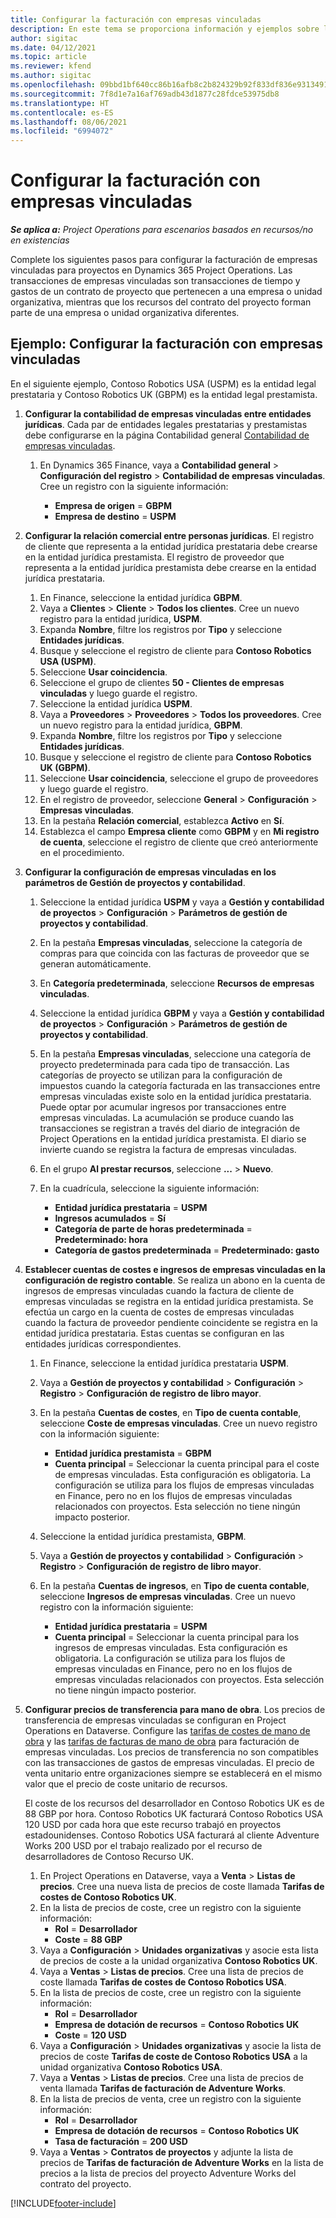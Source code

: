```yaml
---
title: Configurar la facturación con empresas vinculadas
description: En este tema se proporciona información y ejemplos sobre la configuración de la facturación con empresas vinculadas para proyectos.
author: sigitac
ms.date: 04/12/2021
ms.topic: article
ms.reviewer: kfend
ms.author: sigitac
ms.openlocfilehash: 09bbd1bf640cc86b16afb8c2b824329b92f833df836e9313491d57a2f1646440
ms.sourcegitcommit: 7f8d1e7a16af769adb43d1877c28fdce53975db8
ms.translationtype: HT
ms.contentlocale: es-ES
ms.lasthandoff: 08/06/2021
ms.locfileid: "6994072"
---
```

# <a name="configure-intercompany-invoicing"></a>Configurar la facturación con empresas vinculadas

_**Se aplica a:** Project Operations para escenarios basados en recursos/no en existencias_

Complete los siguientes pasos para configurar la facturación de empresas vinculadas para proyectos en Dynamics 365 Project Operations. Las transacciones de empresas vinculadas son transacciones de tiempo y gastos de un contrato de proyecto que pertenecen a una empresa o unidad organizativa, mientras que los recursos del contrato del proyecto forman parte de una empresa o unidad organizativa diferentes.

## <a name="example-configure-intercompany-invoicing"></a>Ejemplo: Configurar la facturación con empresas vinculadas

En el siguiente ejemplo, Contoso Robotics USA (USPM) es la entidad legal prestataria y Contoso Robotics UK (GBPM) es la entidad legal prestamista. 

1. **Configurar la contabilidad de empresas vinculadas entre entidades jurídicas**. Cada par de entidades legales prestatarias y prestamistas debe configurarse en la página Contabilidad general [Contabilidad de empresas vinculadas](/dynamics365/finance/general-ledger/intercompany-accounting-setup).
    
    1. En Dynamics 365 Finance, vaya a **Contabilidad general** > **Configuración del registro** > **Contabilidad de empresas vinculadas**. Cree un registro con la siguiente información:

        - **Empresa de origen** = **GBPM**
        - **Empresa de destino** = **USPM**

2. **Configurar la relación comercial entre personas jurídicas**. El registro de cliente que representa a la entidad jurídica prestataria debe crearse en la entidad jurídica prestamista. El registro de proveedor que representa a la entidad jurídica prestamista debe crearse en la entidad jurídica prestataria.

     1. En Finance, seleccione la entidad jurídica **GBPM**.
     2. Vaya a **Clientes** > **Cliente** > **Todos los clientes**. Cree un nuevo registro para la entidad jurídica, **USPM**.
     3. Expanda **Nombre**, filtre los registros por **Tipo** y seleccione **Entidades jurídicas**. 
     4. Busque y seleccione el registro de cliente para **Contoso Robotics USA (USPM)**.
     5. Seleccione **Usar coincidencia**. 
     6. Seleccione el grupo de clientes **50 - Clientes de empresas vinculadas** y luego guarde el registro.
     7. Seleccione la entidad jurídica **USPM**.
     8. Vaya a **Proveedores** > **Proveedores** > **Todos los proveedores**. Cree un nuevo registro para la entidad jurídica, **GBPM**.
     9. Expanda **Nombre**, filtre los registros por **Tipo** y seleccione **Entidades jurídicas**. 
     10. Busque y seleccione el registro de cliente para **Contoso Robotics UK (GBPM)**.
     11. Seleccione **Usar coincidencia**, seleccione el grupo de proveedores y luego guarde el registro.
     12. En el registro de proveedor, seleccione **General** > **Configuración** > **Empresas vinculadas**.
     13. En la pestaña **Relación comercial**, establezca **Activo** en **Sí**.
     14. Establezca el campo **Empresa cliente** como **GBPM** y en **Mi registro de cuenta**, seleccione el registro de cliente que creó anteriormente en el procedimiento.

3. **Configurar la configuración de empresas vinculadas en los parámetros de Gestión de proyectos y contabilidad**. 

    1. Seleccione la entidad jurídica **USPM** y vaya a **Gestión y contabilidad de proyectos** > **Configuración** > **Parámetros de gestión de proyectos y contabilidad**.
    2. En la pestaña **Empresas vinculadas**, seleccione la categoría de compras para que coincida con las facturas de proveedor que se generan automáticamente.
    3. En **Categoría predeterminada**, seleccione **Recursos de empresas vinculadas**.
    4. Seleccione la entidad jurídica **GBPM** y vaya a **Gestión y contabilidad de proyectos** > **Configuración** > **Parámetros de gestión de proyectos y contabilidad**.
    5. En la pestaña **Empresas vinculadas**, seleccione una categoría de proyecto predeterminada para cada tipo de transacción. Las categorías de proyecto se utilizan para la configuración de impuestos cuando la categoría facturada en las transacciones entre empresas vinculadas existe solo en la entidad jurídica prestataria. Puede optar por acumular ingresos por transacciones entre empresas vinculadas. La acumulación se produce cuando las transacciones se registran a través del diario de integración de Project Operations en la entidad jurídica prestamista. El diario se invierte cuando se registra la factura de empresas vinculadas.
    6. En el grupo **Al prestar recursos**, seleccione **...** > **Nuevo**. 
    7. En la cuadrícula, seleccione la siguiente información:

          - **Entidad jurídica prestataria** = **USPM**
          - **Ingresos acumulados** = **Sí**
          - **Categoría de parte de horas predeterminada** = **Predeterminado: hora**
          - **Categoría de gastos predeterminada** = **Predeterminado: gasto**

4. **Establecer cuentas de costes e ingresos de empresas vinculadas en la configuración de registro contable**. Se realiza un abono en la cuenta de ingresos de empresas vinculadas cuando la factura de cliente de empresas vinculadas se registra en la entidad jurídica prestamista. Se efectúa un cargo en la cuenta de costes de empresas vinculadas cuando la factura de proveedor pendiente coincidente se registra en la entidad jurídica prestataria. Estas cuentas se configuran en las entidades jurídicas correspondientes. 
      
     1. En Finance, seleccione la entidad jurídica prestataria **USPM**. 
     2. Vaya a **Gestión de proyectos y contabilidad** > **Configuración** > **Registro** > **Configuración de registro de libro mayor**. 
     3. En la pestaña **Cuentas de costes**, en **Tipo de cuenta contable**, seleccione **Coste de empresas vinculadas**. Cree un nuevo registro con la información siguiente:
      
        - **Entidad jurídica prestamista** = **GBPM**
        - **Cuenta principal** = Seleccionar la cuenta principal para el coste de empresas vinculadas. Esta configuración es obligatoria. La configuración se utiliza para los flujos de empresas vinculadas en Finance, pero no en los flujos de empresas vinculadas relacionados con proyectos. Esta selección no tiene ningún impacto posterior. 
        
     4. Seleccione la entidad jurídica prestamista, **GBPM**. 
     5. Vaya a **Gestión de proyectos y contabilidad** > **Configuración** > **Registro** > **Configuración de registro de libro mayor**. 
     6. En la pestaña **Cuentas de ingresos**, en **Tipo de cuenta contable**, seleccione **Ingresos de empresas vinculadas**. Cree un nuevo registro con la información siguiente:

        - **Entidad jurídica prestataria** = **USPM**
        - **Cuenta principal** = Seleccionar la cuenta principal para los ingresos de empresas vinculadas. Esta configuración es obligatoria. La configuración se utiliza para los flujos de empresas vinculadas en Finance, pero no en los flujos de empresas vinculadas relacionados con proyectos. Esta selección no tiene ningún impacto posterior. 

5. **Configurar precios de transferencia para mano de obra**. Los precios de transferencia de empresas vinculadas se configuran en Project Operations en Dataverse. Configure las [tarifas de costes de mano de obra](../pricing-costing/set-up-labor-cost-rate.md#transfer-pricing-and-costs-for-resources-outside-of-your-division-or-legal-entity) y las [tarifas de facturas de mano de obra](../pricing-costing/set-up-labor-bill-rate.md#transfer-pricing-or-set-up-bill-rates-for-resources-from-other-organizational-units-or-divisions) para facturación de empresas vinculadas. Los precios de transferencia no son compatibles con las transacciones de gastos de empresas vinculadas. El precio de venta unitario entre organizaciones siempre se establecerá en el mismo valor que el precio de coste unitario de recursos.

      El coste de los recursos del desarrollador en Contoso Robotics UK es de 88 GBP por hora. Contoso Robotics UK facturará Contoso Robotics USA 120 USD por cada hora que este recurso trabajó en proyectos estadounidenses. Contoso Robotics USA facturará al cliente Adventure Works 200 USD por el trabajo realizado por el recurso de desarrolladores de Contoso Recurso UK.

      1. En Project Operations en Dataverse, vaya a **Venta** > **Listas de precios**. Cree una nueva lista de precios de coste llamada **Tarifas de costes de Contoso Robotics UK**. 
      2. En la lista de precios de coste, cree un registro con la siguiente información:
         - **Rol** = **Desarrollador**
         - **Coste** = **88 GBP**
      3. Vaya a **Configuración** > **Unidades organizativas** y asocie esta lista de precios de coste a la unidad organizativa **Contoso Robotics UK**.
      4. Vaya a **Ventas** > **Listas de precios**. Cree una lista de precios de coste llamada **Tarifas de costes de Contoso Robotics USA**. 
      5. En la lista de precios de coste, cree un registro con la siguiente información:
          - **Rol** = **Desarrollador**
          - **Empresa de dotación de recursos** = **Contoso Robotics UK**
          - **Coste** = **120 USD**
      6. Vaya a **Configuración** > **Unidades organizativas** y asocie la lista de precios de coste **Tarifas de coste de Contoso Robotics USA** a la unidad organizativa **Contoso Robotics USA**.
      7. Vaya a **Ventas** > **Listas de precios**. Cree una lista de precios de venta llamada **Tarifas de facturación de Adventure Works**. 
      8. En la lista de precios de venta, cree un registro con la siguiente información:
          - **Rol** = **Desarrollador**
          - **Empresa de dotación de recursos** = **Contoso Robotics UK**
          - **Tasa de facturación** = **200 USD**
      9. Vaya a **Ventas** > **Contratos de proyectos** y adjunte la lista de precios de **Tarifas de facturación de Adventure Works** en la lista de precios a la lista de precios del proyecto Adventure Works del contrato del proyecto.


[!INCLUDE[footer-include](../includes/footer-banner.md)]
